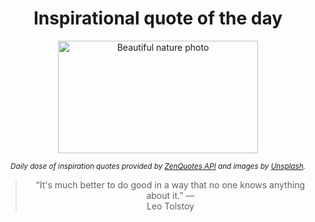 
<div align="center">

# Inspirational quote of the day

<img src="./data/photo.jpeg" alt="Beautiful nature photo" width="320" height="180">

<sub><i>Daily dose of inspiration quotes provided by [ZenQuotes API](https://zenquotes.io/) and images by [Unsplash](https://unsplash.com/).</i></sub>


<blockquote>&ldquo;It's much better to do good in a way that no one knows anything about it.&rdquo; &mdash; <footer>Leo Tolstoy</footer></blockquote>

</div>
